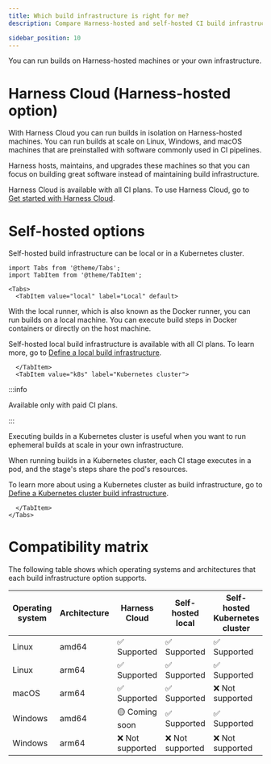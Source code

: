 ```yaml
---
title: Which build infrastructure is right for me?
description: Compare Harness-hosted and self-hosted CI build infrastructure options.

sidebar_position: 10
---
```


You can run builds on Harness-hosted machines or your own infrastructure.

# Harness Cloud (Harness-hosted option)

With Harness Cloud you can run builds in isolation on Harness-hosted machines. You can run builds at scale on Linux, Windows, and macOS machines that are preinstalled with software commonly used in CI pipelines.

Harness hosts, maintains, and upgrades these machines so that you can focus on building great software instead of maintaining build infrastructure.

Harness Cloud is available with all CI plans. To use Harness Cloud, go to [Get started with Harness Cloud](https://developer.harness.io/docs/continuous-integration/ci-quickstarts/hosted-builds-on-virtual-machines-quickstart/).

# Self-hosted options

Self-hosted build infrastructure can be local or in a Kubernetes cluster.

```mdx-code-block
import Tabs from '@theme/Tabs';
import TabItem from '@theme/TabItem';
```

```mdx-code-block
<Tabs>
  <TabItem value="local" label="Local" default>
```

With the local runner, which is also known as the Docker runner, you can run builds on a local machine. You can execute build steps in Docker containers or directly on the host machine.

Self-hosted local build infrastructure is available with all CI plans. To learn more, go to [Define a local build infrastructure](https://developer.harness.io/docs/continuous-integration/use-ci/set-up-build-infrastructure/define-a-docker-build-infrastructure).

```mdx-code-block
  </TabItem>
  <TabItem value="k8s" label="Kubernetes cluster">
```

:::info

Available only with paid CI plans.

:::

Executing builds in a Kubernetes cluster is useful when you want to run ephemeral builds at scale in your own infrastructure.

When running builds in a Kubernetes cluster, each CI stage executes in a pod, and the stage's steps share the pod's resources.

To learn more about using a Kubernetes cluster as build infrastructure, go to [Define a Kubernetes cluster build infrastructure](https://developer.harness.io/docs/continuous-integration/use-ci/set-up-build-infrastructure/set-up-a-kubernetes-cluster-build-infrastructure).

```mdx-code-block
  </TabItem>
</Tabs>
```

# Compatibility matrix

The following table shows which operating systems and architectures that each build infrastructure option supports.

| Operating system | Architecture | Harness Cloud | Self-hosted local | Self-hosted Kubernetes cluster |
| -  | - | - | - | - |
| Linux | amd64 | ✅ Supported | ✅ Supported | ✅ Supported |
| Linux | arm64 | ✅ Supported | ✅ Supported | ✅ Supported |
| macOS | arm64 | ✅ Supported | ✅ Supported | ❌ Not supported |
| Windows | amd64 | 🟡 Coming soon | ✅ Supported | ✅ Supported |
| Windows | arm64 | ❌ Not supported | ❌ Not supported | ❌ Not supported |